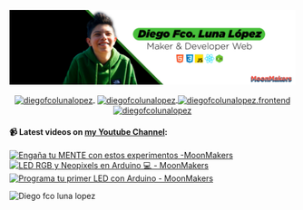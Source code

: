 ![Hi 👋, I'm Diego Fco Luna lopez, A passionate frontend developer 👨‍💻 from Hidalgo, Mexico 🇲🇽 ](./src/Banner_Github.jpeg)

<p align="center">
   <a href="https://youtube.com/moonmakers" target="blank" style='margin-right:4px'>
    <img align="center" src="https://cdn.jsdelivr.net/npm/simple-icons@3.0.1/icons/youtube.svg" alt="diegofcolunalopez" height="28px" width="28px" />
  </a>
  <a href="https://twitter.com/DiegoFr60708711" target="blank">
    <img align="center" src="https://cdn.jsdelivr.net/npm/simple-icons@3.0.1/icons/twitter.svg" alt="diegofcolunalopez" height="28px" width="28px" />
  </a>
  <a href="https://fb.com/DiegoFcoLuna" target="blank">
    <img align="center" src="https://cdn.jsdelivr.net/npm/simple-icons@3.0.1/icons/facebook.svg" alt="diegofcolunalopez.frontend" height="28px" width="28px" />
  </a>
  <a href="https://instagram.com/diegofcolunalopez" target="blank">
    <img align="center" src="https://cdn.jsdelivr.net/npm/simple-icons@3.0.1/icons/instagram.svg" alt="diegofcolunalopez" height="28px" width="28px" />
  </a>
</p>

#### 📹 Latest videos on [my Youtube Channel](https://youtube.com/moonmakers):

  <a href='https://www.youtube.com/watch?v=O9pP8E_qPBY' target='_blank'>
    <img width='30%' src='https://img.youtube.com/vi/O9pP8E_qPBY/mqdefault.jpg' alt='Engaña tu MENTE con estos experimentos -MoonMakers' />
  </a>
  <a href='https://www.youtube.com/watch?v=x8ZVjgrnzSk' target='_blank'>
    <img width='30%' src='https://img.youtube.com/vi/x8ZVjgrnzSk/mqdefault.jpg' alt='LED RGB y Neopixels en Arduino 💻 - MoonMakers' />
  </a>
  <a href='https://www.youtube.com/watch?v=VDE-Apbd-7k' target='_blank'>
    <img width='30%' src='https://img.youtube.com/vi/VDE-Apbd-7k/mqdefault.jpg' alt='Programa tu primer LED con Arduino - MoonMakers' />
  </a>


![Diego fco luna lopez](https://github-readme-stats.vercel.app/api?username=Diego-Luna&show_icons=true&title_color=fff&icon_color=79ff97&text_color=9f9f9f&bg_color=151515)
